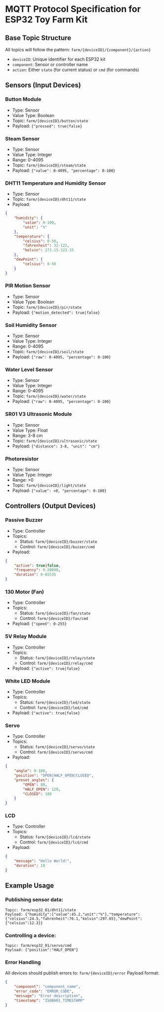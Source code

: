 # MQTT Protocol Specification for ESP32 Toy Farm Kit

## Base Topic Structure
All topics will follow the pattern: `farm/{deviceID}/{component}/{action}`
- `deviceID`: Unique identifier for each ESP32 kit
- `component`: Sensor or controller name
- `action`: Either `state` (for current status) or `cmd` (for commands)

## Sensors (Input Devices)

### Button Module
- Type: Sensor
- Value Type: Boolean
- Topic: `farm/{deviceID}/button/state`
- Payload: `{"pressed": true|false}`

### Steam Sensor
- Type: Sensor
- Value Type: Integer
- Range: 0-4095
- Topic: `farm/{deviceID}/steam/state`
- Payload: `{"value": 0-4095, "percentage": 0-100}`

### DHT11 Temperature and Humidity Sensor
- Type: Sensor
- Topic: `farm/{deviceID}/dht11/state`
- Payload:
```json
{
    "humidity": {
        "value": 0-100,
        "unit": "%"
    },
    "temperature": {
        "celsius": 0-50,
        "fahrenheit": 32-122,
        "kelvin": 273.15-323.15
    },
    "dewPoint": {
        "celsius": 0-50
    }
}
```

### PIR Motion Sensor
- Type: Sensor
- Value Type: Boolean
- Topic: `farm/{deviceID}/pir/state`
- Payload: `{"motion_detected": true|false}`

### Soil Humidity Sensor
- Type: Sensor
- Value Type: Integer
- Range: 0-4095
- Topic: `farm/{deviceID}/soil/state`
- Payload: `{"raw": 0-4095, "percentage": 0-100}`

### Water Level Sensor
- Type: Sensor
- Value Type: Integer
- Range: 0-4095
- Topic: `farm/{deviceID}/water/state`
- Payload: `{"raw": 0-4095, "percentage": 0-100}`

### SR01 V3 Ultrasonic Module
- Type: Sensor
- Value Type: Float
- Range: 3-8 cm
- Topic: `farm/{deviceID}/ultrasonic/state`
- Payload: `{"distance": 3-8, "unit": "cm"}`

### Photoresistor
- Type: Sensor
- Value Type: Integer
- Range: >0
- Topic: `farm/{deviceID}/light/state`
- Payload: `{"value": >0, "percentage": 0-100}`

## Controllers (Output Devices)

### Passive Buzzer
- Type: Controller
- Topics:
  - Status: `farm/{deviceID}/buzzer/state`
  - Control: `farm/{deviceID}/buzzer/cmd`
- Payload:
```json
{
    "active": true|false,
    "frequency": 0-20000,
    "duration": 0-65535
}
```

### 130 Motor (Fan)
- Type: Controller
- Topics:
  - Status: `farm/{deviceID}/fan/state`
  - Control: `farm/{deviceID}/fan/cmd`
- Payload: `{"speed": 0-255}`

### 5V Relay Module
- Type: Controller
- Topics:
  - Status: `farm/{deviceID}/relay/state`
  - Control: `farm/{deviceID}/relay/cmd`
- Payload: `{"active": true|false}`

### White LED Module
- Type: Controller
- Topics:
  - Status: `farm/{deviceID}/led/state`
  - Control: `farm/{deviceID}/led/cmd`
- Payload: `{"active": true|false}`

### Servo
- Type: Controller
- Topics:
  - Status: `farm/{deviceID}/servo/state`
  - Control: `farm/{deviceID}/servo/cmd`
- Payload:
```json
{
    "angle": 0-180,
    "position": "OPEN|HALF_OPEN|CLOSED",
    "preset_angles": {
        "OPEN": 80,
        "HALF_OPEN": 120,
        "CLOSED": 180
    }
}
```

### LCD
- Type: Controller
- Topics:
  - Status: `farm/{deviceID}/lcd/state`
  - Control: `farm/{deviceID}/lcd/cmd`
- Payload:
```json
{
    "message": "Hello World!",
    "duration": 10
}
```

## Example Usage

### Publishing sensor data:
```
Topic: farm/esp32_01/dht11/state
Payload: {"humidity":{"value":45.2,"unit":"%"},"temperature":{"celsius":24.5,"fahrenheit":76.1,"kelvin":297.65},"dewPoint":{"celsius":12.3}}
```

### Controlling a device:
```
Topic: farm/esp32_01/servo/cmd
Payload: {"position":"HALF_OPEN"}
```

### Error Handling
All devices should publish errors to: `farm/{deviceID}/error`
Payload format:
```json
{
    "component": "component_name",
    "error_code": "ERROR_CODE",
    "message": "Error description",
    "timestamp": "ISO8601_TIMESTAMP"
}
```
